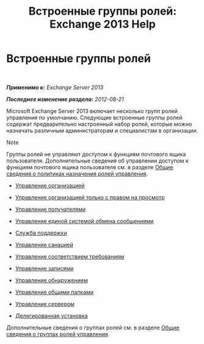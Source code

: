 ﻿---
title: 'Встроенные группы ролей: Exchange 2013 Help'
TOCTitle: Встроенные группы ролей
ms:assetid: f786b88a-8263-4475-a3c5-104fbb322ec5
ms:mtpsurl: https://technet.microsoft.com/ru-ru/library/Dd351266(v=EXCHG.150)
ms:contentKeyID: 50489484
ms.date: 04/30/2018
mtps_version: v=EXCHG.150
ms.translationtype: HT
---

# Встроенные группы ролей

 

_**Применимо к:** Exchange Server 2013_

_**Последнее изменение раздела:** 2012-08-21_

Microsoft Exchange Server 2013 включает несколько групп ролей управления по умолчанию. Следующие встроенные группы ролей содержат предварительно настроенный набор ролей, которые можно назначать различным администраторам и специалистам в организации.

> [!NOTE]  
> Группы ролей не управляют доступом к функциям почтового ящика пользователя. Дополнительные сведения об управлении доступом к функциям почтового ящика пользователя см. в разделе <a href="understanding-management-role-assignment-policies-exchange-2013-help.md">Общие сведения о политиках назначения ролей управления</a>.


  - [Управление организацией](organization-management-exchange-2013-help.md)

  - [Управление организацией только с правом на просмотр](view-only-organization-management-exchange-2013-help.md)

  - [Управление получателями](recipient-management-exchange-2013-help.md)

  - [Управление единой системой обмена сообщениями](um-management-exchange-2013-help.md)

  - [Служба поддержки](help-desk-exchange-2013-help.md)

  - [Управление санацией](hygiene-management-exchange-2013-help.md)

  - [Управление соответствием требованиям](compliance-management-exchange-2013-help.md)

  - [Управление записями](records-management-exchange-2013-help.md)

  - [Управление обнаружением](discovery-management-exchange-2013-help.md)

  - [Управление общими папками](public-folder-management-exchange-2013-help.md)

  - [Управление сервером](server-management-exchange-2013-help.md)

  - [Делегированная установка](delegated-setup-exchange-2013-help.md)

Дополнительные сведения о группах ролей см. в разделе [Общие сведения о группах ролей управления](understanding-management-role-groups-exchange-2013-help.md).

